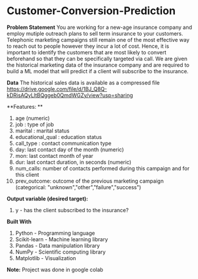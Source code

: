 # **Customer-Conversion-Prediction**

**Problem Statement**
You are working for a new-age insurance company and employ mutiple outreach plans to sell term insurance to your customers. Telephonic marketing campaigns still remain one of the most effective way to reach out to people however they incur a lot of cost. Hence, it is important to identify the customers that are most likely to convert beforehand so that they can be specifically targeted via call. We are given the historical marketing data of the insurance company and are required to build a ML model that will predict if a client will subscribe to the insurance.

**Data**
The historical sales data is available as a compressed file https://drive.google.com/file/d/1BJ_Q8Q-kDRisAQyLltBQggeb0QmdWGZy/view?usp=sharing

**Features: **
1) age (numeric)
2) job : type of job
3) marital : marital status
4) educational_qual : education status
5) call_type : contact communication type
6) day: last contact day of the month (numeric)
7) mon: last contact month of year
8) dur: last contact duration, in seconds (numeric)
9) num_calls: number of contacts performed during this campaign and for this client
10) prev_outcome: outcome of the previous marketing campaign (categorical: "unknown","other","failure","success")

**Output variable (desired target):**
1) y - has the client subscribed to the insurance?

**Built With**
1) Python - Programming language
2) Scikit-learn - Machine learning library
3) Pandas - Data manipulation library
4) NumPy - Scientific computing library
5) Matplotlib - Visualization

**Note:**
Project was done in google colab


